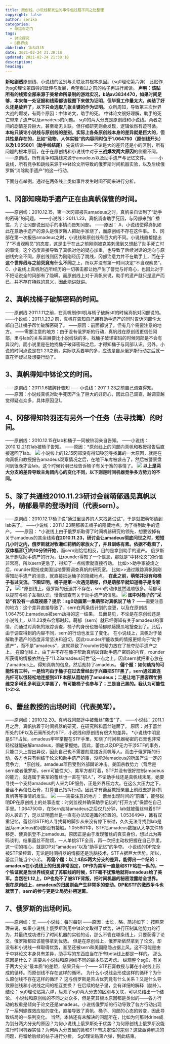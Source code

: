 ```yaml
---
title: 原创线、小说线都发生的事件但过程不同之处整理
copyright: false
author: serika
categories:
  - 命运石之门
tags:
  - 讨论探究
  - β世界线
abbrlink: 1b843f8
date: 2021-02-24 21:30:18
updated: 2021-02-24 21:30:18
description:
headimg:
---
```


**新帖剧透**原创线、小说线的区别与关联及其根本原因。（sg0理论第六弹）
此贴作为sg0理论第四弹的延伸与发展，希望看过之前的帖子再进行阅读。
**声明：该贴所有的线索全部来源于美希命所录制的游戏实况，b站av3834470，如果时间足够，本来每一处证据和线索都该截图下来做为证明，但毕竟工作量太大，纠结了好久还是放弃了，以下只会选取几张关键的作为证明。**
众所周知，导致第三次世界大战的爆发，有两个原因：中钵论文，助手的死。
中钵论文很好理解，助手的死亡带来了遗产以及amadeus的问题。
sg0的两大分支是原创线和小说线。两者之间的剧情差异巨大，甚至毫无关联。但仔细研究则会发现，逻辑依然有迹可循。
**本帖只谈论小说线与原创线的差别。实际上各条原创线本身的差异就是巨大的，但共性是存在的，比如“动物、人体实验”的内容同时位于1.064750（原创线开头）以及1.055801（助手线结尾）**
先说结论——
不论是大的差异还是小的区别，所有问题的根本原因，在于在原创线和小说线中对于**三战爆发两大原因**的侧重不同。
——原创线，所有竞争和跳线来源于amadeus以及助手遗产与记忆文件。
——小说线，所有竞争和跳线来源于中钵论文所导致的俄罗斯时间机器实验，以及后续俄罗斯“消除助手遗产”的这一行动。

下面分点举例，通过在两条线上类似事件发生时间不同来进行分析。
## 1、冈部知晓助手遗产正在由真帆保管的时间。
——原创线：2010.12.15，第一次冈部报告amadeus之时，真帆亲自谈到了“助手的密码”的问题。
——小说线：2011.1.23，真帆调查助手死因，与冈部来到广播馆，为了让冈部说出助手的事情而告知冈部。
——原因：
A、小说线使得真帆如此在意助手遗产的源头是俄罗斯人把助手家烧了，而原创线不存在这件事。
B、冈部在第一次报告amadeus之时，小说线和原创线有巨大的不同。小说线直接提出了“不当观察员”的态度，这是由于在此之前刚刚被克美刺激到又想起了助手死亡时的事情。这个态度直接导致了真帆对他的疑心加重，也导致了后续对话的走向与原创线完全不同。原创线则因为刚刚经历了跳线，冈部注意力并不在助手上，而在于**这个世界线与之前究竟有什么不同**之上，所以并没有第一时间决定“不当观察员”。
C、小说线上真帆附近所经历的一切袭击都让她产生了警觉与好奇心，也因此对于不把话说全的冈部有了隐瞒。而原创线上对于真帆来说，助手的遗产就只是遗产而已，并不存在特殊的意义，因此能讲就讲。
## 2、真帆找桶子破解密码的时间。
——原创线:2011.1.11之前，在真帆制作tl机与桶子破解stf的时候真帆对冈部说的。
——小说线：2011.1.23之前，真帆在告知自己拥有助手遗产的同时告诉冈部伦太郎自己让桶子帮忙破解密码了。
——原因：前面都说了，但有几个需要注意的地方。
——需要注意的地方：由于没有俄罗斯的行动，真帆线在原创线更信任冈部，里与lab的关系进展要比小说线快的多，找桶子破译密码的时候冈部是不会有异议的。而小说里是在她找桶子破译密码之后，才得知桶子与冈部认识。另外，小说的时间点说是在1.23之前，实际联系要早的多，应该是自从俄罗斯行动之后就一直在怀疑以及想要行动了。
## 3、真帆得知中钵论文的时间。
——原创线：2011.1.6被胸针告知
——小说线：2011.1.23之前自己调查得知。
——原因：小说线真帆对助手死因产生了巨大的好奇心，因此自己调查，越调查越觉得疑点众多，具体原因见1。
## 4、冈部得知铃羽还有另外一个任务（去寻找篝）的时间。
——原创线：2010.12.15在lab和桶子一同被铃羽亲自告知。
——小说线：2010.12.21在lab被桶子告知。
——原因：*原创线上的冈部向真帆和教授报告后直接返回了lab。
![](https://7.dusays.com/2021/02/24/b16cb2a629bc9.webp)
小说线上的12.15冈部没有得知铃羽寻找篝的一大原因，就是在向真帆和教授报告amadeus观察情况之后，在地下车库被袭击了，然后被警察盘问到很晚才会lab。这个时候铃羽已经告诉桶子有关于篝的事情了。
![](https://7.dusays.com/2021/02/24/c5000a04b5af4.webp)
**以上是两大分支的差异导致主角团内心的变化不同，以下则是时间机器竞争多方势力的不同。**
## 5、除了共通线2010.11.23研讨会前萌郁遇见真帆以外，萌郁最早的登场时间（代表sern）。
——原创线：2010.12.17桶子说“通过里世界的人来找篝试试”，于是就把萌郁请到lab来了。
——小说线：2011.1.23萌郁袭击桶子的隐藏地点，为了得到助手的遗产。
——原因：
*小说线上由于俄罗斯取得了时间机器研究的领先，想要毁掉有关于amadeus的其余线索**在2010.11.23，研讨会让amadeus彻底问世之时，短短几小时之内，俄罗斯就对牧濑红莉栖的家放火了，并且训练有素。依据不截图了，双体福音①的10分钟开始**，而sern则恰恰相反，目的是拿到助手的遗产。
俄罗斯急于删除助手遗产的行为，让rounder得知了一个信息，那就是“中钵论文”的价值非常高，所以sern更急了，得知了一点线索就直接行动。
比如>>助手家被烧之后，rounder假扮成美国当地警察调查真帆的研究室。
比如>>通过跟踪真帆刚刚得知助手遗产的消息，就直接抵达桶子的隐藏地点。
**在此之前，萌郁并没有和桶子有过交流。下图证明，桶子是第一次遇见萌郁，但是萌郁早就知道桶子是专家了。**
![](https://7.dusays.com/2021/02/24/f18a675f0a7d6.webp)
*原创线上，俄罗斯的压迫并不存在，sern的动作显然温顺很多。萌郁可以提前与桶子互相认识，慢慢调查有关于助手遗产的信息。
![](https://7.dusays.com/2021/02/24/03d1156496135.webp)
**图中对桶子的“采访”有没有一点既视感？提示：sg0动画第一集萌郁对真帆说了啥？**
——需要注意的地方：这个差异直接导致了，sern在两条线计划的变更，以及在原创线1.064750上amadeus被sern劫持的这一结果。
显而易见，不论是在原创线还是小说线上，从11.23发布会那时起，萌郁（sern）就已经得知有关于amadeus的事情，而通过对真帆的跟踪调查，桶子的身份也被萌郁顺藤摸瓜地搜查到了。此后，由于调查得到的内容不同，sern的行动也发生了变化。
在小说线上，真帆对于破解助手遗产的态度非常坚决和迫切，因此rounder所能收集的情报更倾向于“助手遗产”，而不是“amadeus”，这就导致了rounder把精力放在了抢夺助手遗产之上。
在原创线上，由于并不存在桶子帮助真帆破译助手遗产密码的内容，rounder所获得的情报依然在于“11.23amadeus问世”这一点之上。因此sern就把重心放在了amadeus上。得知真帆的信息，然后劫持了amadeus。
**偏个题：如何劫持的可能性有三种，一是恰巧由于桶子在过去曾经出于兴趣把STF黑了，sern通过直连光纤可以很轻松地连接到STF本部从而劫持了amadeus；二是让地下黑客帮忙把维克多利孔多利亚大学黑了，有可能桶子也参与了；三是自己黑的。我认为可能性1>2>3.**
## 6、蕾丝教授的出场时间（代表美军）。
——原创线：2010.12.20。真帆找冈部途中被蕾丝“袭击”了。
——小说线：2011.1月之后。真帆执着于时间机器的研究，在研究所和蕾丝碰面了。
原因：对于蕾丝所处的DP以及石膏所处的STF，小说线和原创线有很大的差异。
*小说线中明显是STF占优，amadeus牢牢掌握在STF手里，知晓了时间机器秘密的石膏也非常轻松就能破解amadeus，彻底掌握她。因此，蕾丝以及DP无力干涉STF的事务，只能口头上提出异议，因此自己也不需要刻意接近真帆等人。而由于俄罗斯的行动，各方也只有纠结于论文和助手遗产的事，没能对amadeus的所属产生一定的竞争力。
*原创线，amadeus项目受到外部舆论冲击。美国宗教势力（背后是sern或者俄罗斯，sern可能性大）、美军方都盯着，STF并没有很好控制amadeus的能力。就连属于美军的蕾丝也一直在“招人”，不论助手线还是真帆线末尾，她要寻找一个支持amadeus的人来为DP服务，正是外界压力大。在这么大压力之下，蕾丝不再信任石膏，打算自己指挥行动。因此才有蕾丝教授亲自上前线去抓篝/抓真帆等等事情的发生。
![](https://7.dusays.com/2021/02/24/ffb2c597dd3a3.webp)
——需要注意的地方：
蕾丝出现时间的“前置”，能够说明DP在原创线上的处事态度：时刻监视并确保助手记忆的“打开方式”保留在自己手里。1.064750中，在Sern劫持amadeus之后仅几分钟，lab就被蕾丝带着STF的人袭击了，足以证明蕾丝是一直有办法知道篝的位置的。1.053649中，篝有双重记忆，蕾丝带STF的人寻找篝的脚步从来没有停下来过，久久无法寻找到lab是因为amadeus和冈部没有接触。1.055801中，STF把amadeus数据从大学文件转移走、使真帆登不上amadeus。原因正是由于发现蕾丝的真实身份，想以此为筹码谈判。结果蕾丝不耐烦，一人单挑STF全员，再一次把主动权把握在自己手里。这一切的核心，就是DP对“amadeus”以及“助手记忆”的争夺。
小说线的DP完全被STF掌控着，无论是时间机器的情报还是洗脑技术，STF占据巨大优势。所以，蕾丝只能当个小弟。
**再偏个题：以上4和5两大分支的差异，能得出一个结论：amadeus在小说线上的归属非常固定，DP作为美军一直是和STF站在一队的，一个铁证就是当世界线变成了苏联线的时候，STF毫不犹豫地就将amadeus给了美军。当然在1.12上，DP也免不了被STF背叛，把时间机器的秘密泄露给全世界。但在原创线上，amadeus的归属则会产生非常多的变动。DP和STF的激烈争斗也就罢了，sern的参与更是让局势扑朔迷离。**
## 7、俄罗斯的出场时间。
——原创线：无
——小说线：每时每刻
——原因：太长，略。简述如下：
按照常理来说，如果小说线上俄罗斯利用中钵论文取得了优势，进行压制其他势力的行为，并最终成功进行了时间机器的实验的话，那么不管在哪条线上，只要获得了论文，俄罗斯都应该能够拿到优势。
但是在原创线上，俄罗斯依然拿到了论文，却没有和小说线一样取得优势，甚至还被sern和美国隐隐占据上风。这不可能是由于中钵论文本身具有差异，助手写的东西应当在所有beta线上都是一样的。
那么原因是什么？
需要从小说线和原创线不同的最本质去考虑。
纵观整个sg0，有关于两大分支“最本质”的差距，结果只有一个——
STF石膏教授与篝在小说线上形成的循环。而原创线不存在这样的循环。
为什么小说线会形成这样的循环？为什么原创线不存在这样的循环？
这与俄罗斯是否占优究竟有什么关系？又是什么导致原创线和小说线之间的相互变换？
在后续的帖子里，会有详细的解释（脑补）。
结论：
sg0理论贴第六弹，纵观了sg0两大分支的区别与关联，可以总结出一个结论。
小说线和原创线的不同之处众多，但是究其根本原因都是类似的——各方行动的权重是倾向于论文还是amadeus。小说线俄罗斯的行动导致了各方行动出现了一系列蝴蝶效应般的变化，直接导致了真帆、桶子、冈部的心态的转变，因此导致结局的一系列变化。
当然，本帖还有未解决的问题所在，比如为何那封drine成为划分两大分支的原因？为何小说线上俄罗斯处于优势？为何原创线上俄罗斯没能进行时间机器实验？为何两大分支里的篝和STF有决定性的差别？这些亟待解决的问题，将留给后续的帖子进行分析。
Sg0理论贴第六弹，到此结束。